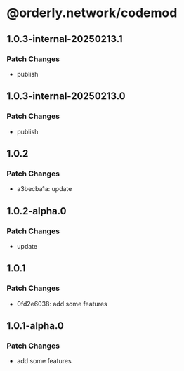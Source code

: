 # @orderly.network/codemod

## 1.0.3-internal-20250213.1

### Patch Changes

- publish

## 1.0.3-internal-20250213.0

### Patch Changes

- publish

## 1.0.2

### Patch Changes

- a3becba1a: update

## 1.0.2-alpha.0

### Patch Changes

- update

## 1.0.1

### Patch Changes

- 0fd2e6038: add some features

## 1.0.1-alpha.0

### Patch Changes

- add some features

